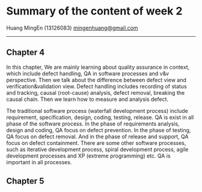 Summary of the content of week 2
=================================
Huang MingEn (13126083) mingenhuang@gmail.com

----------------------------
## Chapter 4

In this chapter, We are mainly learning about quality assurance in context, which include defect handling, QA in software processes and v&v perspective. Then we talk about the difference between defect view and verification&validation view. Defect handling includes recording of status and tracking, causal (root-cause) analysis, defect removal, breaking the causal chain. Then we learn how to measure and analysis defect.

The traditional software process (waterfall development process) include requirement, specification, design, coding, testing, release. QA is exist in all phase of the software process. In the phase of requirements analysis, design and coding, QA focus on defect prevention. In the phase of testing, QA focus on defect removal. And in the phase of release and support, QA focus on defect containment. There are some other software processes, such as iterative development process, spiral development process, agile development processes and XP (extreme programming) etc. QA is important in all processes.

## Chapter 5

